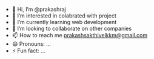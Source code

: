- 👋 Hi, I’m @prakashraj
- 👀 I’m interested in colabrated with project
- 🌱 I’m currently learning web development
- 💞️ I’m looking to collaborate on  other companies 
- 📫 How to reach me prakashsakthivelkkm@gmail.com 
- 😄 Pronouns: ...
- ⚡ Fun fact: ...

<!---
prakashrajgit/prakashrajgit is a ✨ special ✨ repository because its `README.md` (this file) appears on your GitHub profile.
You can click the Preview link to take a look at your changes.
--->
